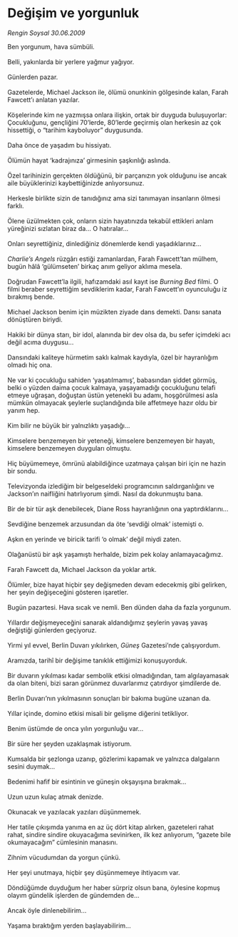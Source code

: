 # Değişim ve yorgunluk

*Rengin Soysal 30.06.2009*

<div class="taraf_structure_2col_1zq">
<div class="margen_n">



 <p>Ben yorgunum, hava sümbüli. <br/><br/>Belli, yakınlarda bir yerlere yağmur yağıyor. <br/><br/>Günlerden pazar. <br/><br/>Gazetelerde, Michael Jackson ile, ölümü onunkinin gölgesinde kalan, Farah Fawcett’ı anlatan yazılar. <br/><br/>Köşelerinde kim ne yazmışsa onlara ilişkin, ortak bir duyguda buluşuyorlar: Çocukluğunu, gençliğini 70’lerde, 80’lerde geçirmiş olan herkesin az çok hissettiği, o “tarihim kayboluyor” duygusunda. <br/><br/>Daha önce de yaşadım bu hissiyatı. <br/><br/>Ölümün hayat ‘kadrajınıza’ girmesinin şaşkınlığı aslında. <br/><br/>Özel tarihinizin gerçekten öldüğünü, bir parçanızın yok olduğunu ise ancak aile büyüklerinizi kaybettiğinizde anlıyorsunuz. <br/><br/>Herkesle birlikte sizin de tanıdığınız ama sizi tanımayan insanların ölmesi farklı. <br/><br/>Ölene üzülmekten çok, onların sizin hayatınızda tekabül ettikleri anlam yüreğinizi sızlatan biraz da... O hatıralar... <br/><br/>Onları seyrettiğiniz, dinlediğiniz dönemlerde kendi yaşadıklarınız...<i> <br/><br/>Charlie’s Angels</i> rüzgârı estiği zamanlardan, Farah Fawcett’tan mülhem, bugün hâlâ ‘gülümseten’ birkaç anım geliyor aklıma mesela. <br/><br/>Doğrudan Fawcett’la ilgili, hafızamdaki asıl kayıt ise <i>Burning Bed</i> filmi. O filmi beraber seyrettiğim sevdiklerim kadar, Farah Fawcett’ın oyunculuğu iz bırakmış bende. <br/><br/>Michael Jackson benim için müzikten ziyade dans demekti. Dansı sanata dönüştüren biriydi. <br/><br/>Hakiki bir dünya starı, bir idol, alanında bir dev olsa da, bu sefer içimdeki acı değil acıma duygusu... <br/><br/>Dansındaki kaliteye hürmetim saklı kalmak kaydıyla, özel bir hayranlığım olmadı hiç ona. <br/><br/>Ne var ki çocukluğu sahiden ‘yaşatılmamış’, babasından şiddet görmüş, belki o yüzden daima çocuk kalmaya, yaşayamadığı çocukluğunu telafi etmeye uğraşan, doğuştan üstün yetenekli bu adamı, hoşgörülmesi asla mümkün olmayacak şeylerle suçlandığında bile affetmeye hazır oldu bir yanım hep. <br/><br/>Kim bilir ne büyük bir yalnızlıktı yaşadığı... <br/><br/>Kimselere benzemeyen bir yeteneği, kimselere benzemeyen bir hayatı, kimselere benzemeyen duyguları olmuştu. <br/><br/>Hiç büyümemeye, ömrünü alabildiğince uzatmaya çalışan biri için ne hazin bir sondu. <br/><br/>Televizyonda izlediğim bir belgeseldeki programcının saldırganlığını ve Jackson’ın naifliğini hatırlıyorum şimdi. Nasıl da dokunmuştu bana. <br/><br/>Bir de bir tür aşk denebilecek, Diane Ross hayranlığının ona yaptırdıklarını... <br/><br/>Sevdiğine benzemek arzusundan da öte ‘sevdiği olmak’ istemişti o. <br/><br/>Aşkın en yerinde ve biricik tarifi ‘o olmak’ değil miydi zaten. <br/><br/>Olağanüstü bir aşk yaşamıştı herhalde, bizim pek kolay anlamayacağımız. <br/><br/>Farah Fawcett da, Michael Jackson da yoklar artık. <br/><br/>Ölümler, bize hayat hiçbir şey değişmeden devam edecekmiş gibi gelirken, her şeyin değişeceğini gösteren işaretler. <br/><br/>Bugün pazartesi. Hava sıcak ve nemli. Ben dünden daha da fazla yorgunum. <br/><br/>Yıllardır değişmeyeceğini sanarak aldandığımız şeylerin yavaş yavaş değiştiği günlerden geçiyoruz. <br/><br/>Yirmi yıl evvel, Berlin Duvarı yıkılırken, <i>Güneş</i> Gazetesi’nde çalışıyordum. <br/><br/>Aramızda, tarihî bir değişime tanıklık ettiğimizi konuşuyorduk. <br/><br/>Bir duvarın yıkılması kadar sembolik etkisi olmadığından, tam algılayamasak da olan biteni, bizi saran görünmez duvarlarımız çatırdıyor şimdilerde de. <br/><br/>Berlin Duvarı’nın yıkılmasının sonuçları bir bakıma bugüne uzanan da. <br/><br/>Yıllar içinde, domino etkisi misali bir gelişme diğerini tetikliyor. <br/><br/>Benim üstümde de onca yılın yorgunluğu var... <br/><br/>Bir süre her şeyden uzaklaşmak istiyorum. <br/><br/>Kumsalda bir şezlonga uzanıp, gözlerimi kapamak ve yalnızca dalgaların sesini duymak... <br/><br/>Bedenimi hafif bir esintinin ve güneşin okşayışına bırakmak... <br/><br/>Uzun uzun kulaç atmak denizde. <br/><br/>Okunacak ve yazılacak yazıları düşünmemek. <br/><br/>Her tatile çıkışımda yanıma en az üç dört kitap alırken, gazeteleri rahat rahat, sindire sindire okuyacağıma sevinirken, ilk kez anlıyorum, “gazete bile okumayacağım” cümlesinin manasını. <br/><br/>Zihnim vücudumdan da yorgun çünkü. <br/><br/>Her şeyi unutmaya, hiçbir şey düşünmemeye ihtiyacım var. <br/><br/>Döndüğümde duyduğum her haber sürpriz olsun bana, öylesine kopmuş olayım gündelik işlerden de gündemden de... <br/><br/>Ancak öyle dinlenebilirim... <br/><br/>Yaşama bıraktığım yerden başlayabilirim...</p>
<br/>
<br/>
<br/>



<br/>


<div id="taraf_not">
</div>

</div>


</div>
